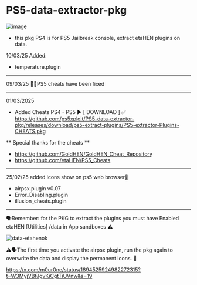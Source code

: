 # PS5-data-extractor-pkg  
 
![image](https://github.com/user-attachments/assets/f5c93fd1-d53c-406f-9a58-94975f3acc11)

- this pkg PS4 is for PS5 Jailbreak console, extract etaHEN plugins on data.


10/03/25  Added:
- temperature.plugin 
-----------------------------------------------

09/03/25 🏴‍☠️PS5 cheats have been fixed

-----------------------------------------------
01/03/2025
- Added Cheats PS4 - PS5
▶️​ [ DOWNLOAD ] ✅​ https://github.com/ps5xploit/PS5-data-extractor-pkg/releases/download/ps5-extract-plugins/PS5-extractor-Plugins-CHEATS.pkg

** Special thanks for the cheats **

- https://github.com/GoldHEN/GoldHEN_Cheat_Repository
- https://github.com/etaHEN/PS5_Cheats
-----------------------------------------------

25/02/25 added icons show on ps5 web browser🎨

 - airpsx.plugin  v0.07
 - Error_Disabling.plugin
 - illusion_cheats.plugin


-----------------------------------------------

🗣Remember: for the PKG to extract the plugins you must have Enabled etaHEN [Utilities]  /data in App sandboxes ⚠️

![data-etahenok](https://github.com/user-attachments/assets/0e8e5ce3-fec4-4e26-9cfb-4cd6a9e2a02a)

⚠️🗣The first time you activate the airpsx plugin, run the pkg again to overwrite the data and display the permanent icons. 🎨

https://x.com/m0ur0ne/status/1894525924982272315?t=W3MyjVBfJgvKiCgtTiUVnw&s=19
